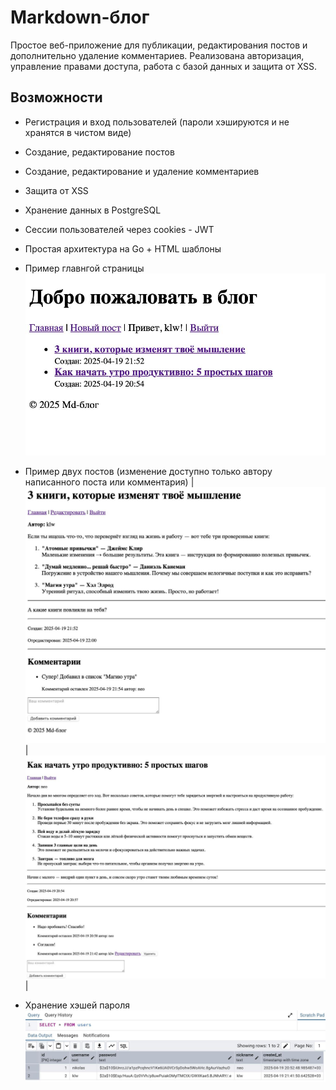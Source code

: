 # Markdown-блог 

Простое веб-приложение для публикации, редактирования постов и дополнительно удаление комментариев. Реализована авторизация, управление правами доступа, работа с базой данных и защита от XSS. 

## Возможности 

- Регистрация и вход пользователей (пароли хэшируются и не хранятся в чистом виде) 
- Создание, редактирование постов 
- Создание, редактирование и удаление комментариев 
- Защита от XSS 
- Хранение данных в PostgreSQL 
- Сессии пользователей через cookies - JWT 
- Простая архитектура на Go + HTML шаблоны

- Пример главнгой страницы 
![mainPage](imgForREADME/mainPage.jpg) 
- Пример двух постов (изменение доступно только автору написанного поста или комментария) 
| ![post1](imgForREADME/post1.jpg) | ![post2](imgForREADME/post2.jpg) | 

- Хранение хэшей пароля 
![holdPass](imgForREADME/holdPass.jpg)
